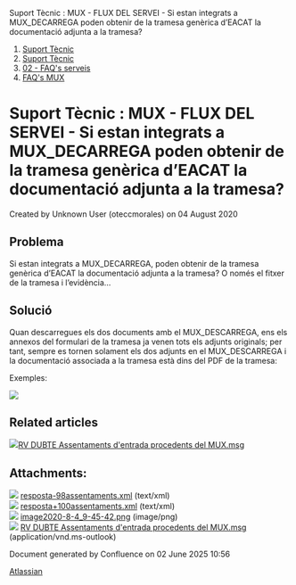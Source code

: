 Suport Tècnic : MUX - FLUX DEL SERVEI - Si estan integrats a MUX\_DECARREGA poden obtenir de la tramesa genèrica d’EACAT la documentació adjunta a la tramesa?  

1.  [Suport Tècnic](index.md)
2.  [Suport Tècnic](13893782.md)
3.  [02 - FAQ's serveis](26313393.md)
4.  [FAQ's MUX](28705591.md)

Suport Tècnic : MUX - FLUX DEL SERVEI - Si estan integrats a MUX\_DECARREGA poden obtenir de la tramesa genèrica d’EACAT la documentació adjunta a la tramesa?
==============================================================================================================================================================

Created by Unknown User (oteccmorales) on 04 August 2020

Problema
--------

Si estan integrats a MUX\_DECARREGA, poden obtenir de la tramesa genèrica d’EACAT la documentació adjunta a la tramesa? O només el fitxer de la tramesa i l’evidència…

Solució
-------

Quan descarregues els dos documents amb el MUX\_DESCARREGA, ens els annexos del formulari de la tramesa ja venen tots els adjunts originals; per tant, sempre es tornen solament els dos adjunts en el MUX\_DESCARREGA i la documentació associada a la tramesa està dins del PDF de la tramesa:

  

Exemples:

![](attachments/41518314/41518317.png)

Related articles
----------------

  

[![](download/resources/com.atlassian.confluence.plugins.confluence-view-file-macro:view-file-macro-resources/images/placeholder-medium-file.png)RV DUBTE Assentaments d'entrada procedents del MUX.msg](/download/attachments/41518314/RV%20%20DUBTE%20Assentaments%20d%27entrada%20procedents%20del%20MUX.msg?version=1&modificationDate=1596527205287&api=v2)

  

Attachments:
------------

![](images/icons/bullet_blue.gif) [resposta-98assentaments.xml](attachments/41518314/41518315.xml) (text/xml)  
![](images/icons/bullet_blue.gif) [resposta+100assentaments.xml](attachments/41518314/41518316.xml) (text/xml)  
![](images/icons/bullet_blue.gif) [image2020-8-4\_9-45-42.png](attachments/41518314/41518317.png) (image/png)  
![](images/icons/bullet_blue.gif) [RV DUBTE Assentaments d'entrada procedents del MUX.msg](attachments/41518314/41518318.msg) (application/vnd.ms-outlook)  

Document generated by Confluence on 02 June 2025 10:56

[Atlassian](http://www.atlassian.com/)